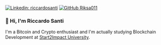 [![Linkedin: riccardosanti](https://img.shields.io/twitter/url?label=Riccardo%20Santi&logo=linkedin&style=social&url=https%3A%2F%2Fwww.linkedin.com%2Fin%2Friccardo-santi%2F&link=https://www.linkedin.com/in/riccardo-santi/)](https://www.linkedin.com/in/riccardo-santi/)
[![GitHub Riksa011](https://img.shields.io/github/followers/Riksa011?style=social)](https://github.com/Riksa011/)

### 👋 Hi, I'm Riccardo Santi
I'm a Bitcoin and Crypto enthusiast and I'm actually studying Blockchain Development at [Start2Impact University](https://talent.start2impact.it/profile/riccardo-santi).





<!--
https://shields.io/

Here are some ideas to get you started:

- 🔭 I’m currently working on ...
- 🌱 I’m currently learning ...
- 👯 I’m looking to collaborate on ...
- 🤔 I’m looking for help with ...
- 💬 Ask me about ...
- 📫 How to reach me: ...
- 😄 Pronouns: ...
- ⚡ Fun fact: ...
-->
